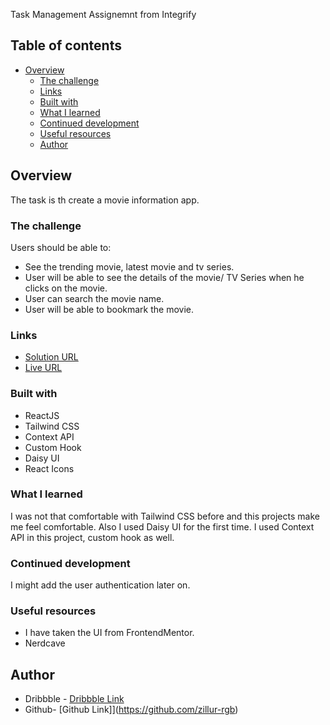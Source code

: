 Task Management Assignemnt from Integrify

## Table of contents

- [Overview](#overview)
  - [The challenge](#the-challenge)
  - [Links](#links)
  - [Built with](#built-with)
  - [What I learned](#what-i-learned)
  - [Continued development](#continued-development)
  - [Useful resources](#useful-resources)
  - [Author](#author)

## Overview

The task is th create a movie information app.

### The challenge

Users should be able to:

- See the trending movie, latest movie and tv series.
- User will be able to see the details of the movie/ TV Series when he clicks on the movie.
- User can search the movie name.
- User will be able to bookmark the movie.

### Links

- [Solution URL](https://your-solution-url.com)
- [Live URL](https://delicate-stardust-b57c15.netlify.app)

### Built with

- ReactJS
- Tailwind CSS
- Context API
- Custom Hook
- Daisy UI
- React Icons

### What I learned

I was not that comfortable with Tailwind CSS before and this projects make me feel comfortable. Also I used Daisy UI for the first time. I used Context API in this project, custom hook as well.

### Continued development

I might add the user authentication later on.

### Useful resources

- I have taken the UI from FrontendMentor.
- Nerdcave

## Author

- Dribbble - [Dribbble Link](https://dribbble.com/zillur-rgb)
- Github- [Github Link]](https://github.com/zillur-rgb)
